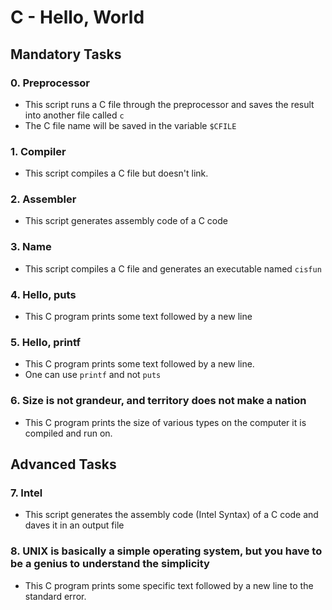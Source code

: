 # C - Hello, World

## Mandatory Tasks

### 0. Preprocessor

- This script runs a C file through the preprocessor and saves the result into another file called `c`
- The C file name will be saved in the variable `$CFILE`

### 1. Compiler

- This script compiles a C file but doesn't link.

### 2. Assembler

- This script generates assembly code of a C code

### 3. Name

- This script compiles a C file and generates an executable named `cisfun`

### 4. Hello, puts

- This C program prints some text followed by a new line

### 5. Hello, printf

- This C program prints some text followed by a new line.
- One can use `printf` and not `puts`

### 6. Size is not grandeur, and territory does not make a nation

- This C program prints the size of various types on the computer it is compiled and run on.

## Advanced Tasks

### 7. Intel
- This script generates the assembly code (Intel Syntax) of a C code and daves it in an output file

### 8. UNIX is basically a simple operating system, but you have to be a genius to understand the simplicity

- This C program prints some specific text followed by a new line to the standard error.


